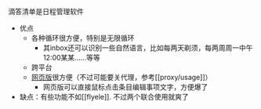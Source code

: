 滴答清单是日程管理软件
- 优点
  - 各种循环很方便，特别是无限循环
    - 其inbox还可以识别一些自然语言，比如每两天剃须，每两周周一中午12:00某某……等等
  - 跨平台
  - [网页版](https://dida365.com)很方便（不过可能要关代理，参考[[proxy/usage]]）
    - 网页版可以直接鼠标点击条目编辑事项文字，方便爆了
- 缺点：有些功能不如[[flyele]]. 不过两个联合使用就爽了